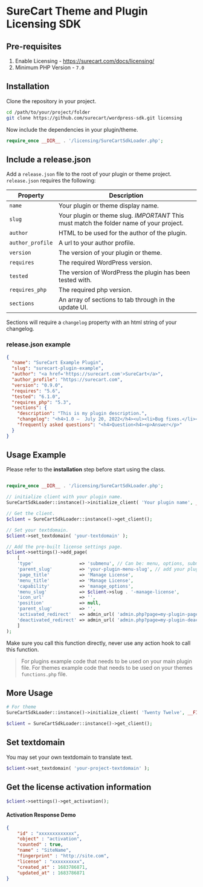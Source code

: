 # SureCart Theme and Plugin Licensing SDK

## Pre-requisites
1. Enable Licensing - https://surecart.com/docs/licensing/
1. Minimum PHP Version - `7.0`

## Installation

Clone the repository in your project.

```bash
cd /path/to/your/project/folder
git clone https://github.com/surecart/wordpress-sdk.git licensing
```

Now include the dependencies in your plugin/theme.

```php
require_once __DIR__ . '/licensing/SureCartSdkLoader.php';
```

## Include a release.json

Add a `release.json` file to the root of your plugin or theme project. 
`release.json` requires the following: 

| Property | Description |
| ----------- | ----------- |
| `name` | Your plugin or theme display name.  |
| `slug` | Your plugin or theme slug. *IMPORTANT* This must match the folder name of your project. |
|`author`| HTML to be used for the author of the plugin.|
|`author_profile`| A url to your author profile.|
|`version`| The version of your plugin or theme.|
|`requires`| The required WordPress version.|
|`tested`| The version of WordPress the plugin has been tested with.|
|`requires_php`| The required php version.|
|`sections`| An array of sections to tab through in the update UI.|

Sections will require a `changelog` property with an html string of your changelog.

### release.json example

```json
{
  "name": "SureCart Example Plugin",
  "slug": "surecart-plugin-example",
  "author": "<a href='https://surecart.com'>SureCart</a>",
  "author_profile": "https://surecart.com",
  "version": "0.9.0",
  "requires": "5.6",
  "tested": "6.1.0",
  "requires_php": "5.3",
  "sections": {
    "description": "This is my plugin description.",
    "changelog": "<h4>1.0 –  July 20, 2022</h4><ul><li>Bug fixes.</li><li>Initital release.</li></ul>",
    "frequently asked questions": "<h4>Question<h4><p>Answer</p>"
  }
}
```


## Usage Example

Please refer to the **installation** step before start using the class.

```php

require_once __DIR__ . '/licensing/SureCartSdkLoader.php';

// initialize client with your plugin name.
SureCartSdkLoader::instance()->initialize_client( 'Your plugin name', __FILE__ );

// Get the client.
$client = SureCartSdkLoader::instance()->get_client();

// Set your textdomain.
$client->set_textdomain( 'your-textdomain' );

// Add the pre-built license settings page.
$client->settings()->add_page( 
    [
	'type'                 => 'submenu', // Can be: menu, options, submenu.
	'parent_slug'          => 'your-plugin-menu-slug', // add your plugin menu slug.
	'page_title'           => 'Manage License',
	'menu_title'           => 'Manage License',
	'capability'           => 'manage_options',
	'menu_slug'            => $client->slug . '-manage-license',
	'icon_url'             => '',
	'position'             => null,
	'parent_slug'          => '',
	'activated_redirect'   => admin_url( 'admin.php?page=my-plugin-page' ), // should you want to redirect on activation of license.
	'deactivated_redirect' => admin_url( 'admin.php?page=my-plugin-deactivation-page' ), // should you want to redirect on detactivation of license.
    ] 
);
```

Make sure you call this function directly, never use any action hook to call this function.

> For plugins example code that needs to be used on your main plugin file.
> For themes example code that needs to be used on your themes `functions.php` file.


## More Usage

```php
# For theme
SureCartSdkLoader::instance()->initialize_client( 'Twenty Twelve', __FILE__ );

$client = SureCartSdkLoader::instance()->get_client();
```

## Set textdomain

You may set your own textdomain to translate text.

```php
$client->set_textdomain( 'your-project-textdomain' );
```

## Get the license activation information
```php
$client->settings()->get_activation();
```

#### Activation Response Demo

```json
{
    "id" : "xxxxxxxxxxxxx",
    "object" : "activation",
    "counted" : true,
    "name" : "SiteName",
    "fingerprint" : "http://site.com",
    "license" : "xxxxxxxxxx",
    "created_at" : 1683786871,
    "updated_at" : 1683786871
}
```
